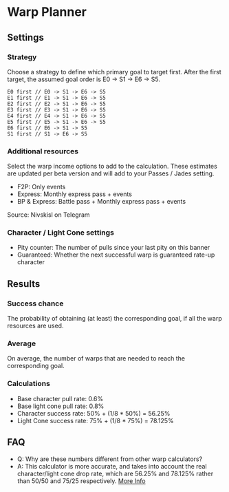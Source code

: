 # Warp Planner

## Settings

### Strategy

Choose a strategy to define which primary goal to target first.
After the first target, the assumed goal order is E0 -> S1 -> E6 -> S5.

```
E0 first // E0 -> S1 -> E6 -> S5
E1 first // E1 -> S1 -> E6 -> S5
E2 first // E2 -> S1 -> E6 -> S5
E3 first // E3 -> S1 -> E6 -> S5
E4 first // E4 -> S1 -> E6 -> S5
E5 first // E5 -> S1 -> E6 -> S5
E6 first // E6 -> S1 -> S5
S1 first // S1 -> E6 -> S5
```

### Additional resources

Select the warp income options to add to the calculation.
These estimates are updated per beta version and will add to your Passes / Jades setting.

* F2P: Only events
* Express: Monthly express pass + events
* BP & Express: Battle pass + Monthly express pass + events

Source: Nivskisl on Telegram

### Character / Light Cone settings

* Pity counter: The number of pulls since your last pity on this banner
* Guaranteed: Whether the next successful warp is guaranteed rate-up character

## Results

### Success chance

The probability of obtaining (at least) the corresponding goal, if all the warp resources are used.

### Average #

On average, the number of warps that are needed to reach the corresponding goal.

### Calculations

* Base character pull rate: 0.6%
* Base light cone pull rate: 0.8%
* Character success rate: 50% + (1/8 * 50%) = 56.25%
* Light Cone success rate: 75% + (1/8 * 75%) = 78.125%

## FAQ

* Q: Why are these numbers different from other warp calculators?
* A: This calculator is more accurate, and takes into account the real character/light cone drop rate, which are 56.25%
  and 78.125% rather than 50/50 and 75/25
  respectively. [More Info](https://www.reddit.com/r/HonkaiStarRail/comments/1cib3kb/the_pity_system_of_honkai_star_rail_is_actually/)
